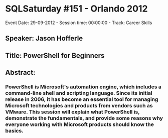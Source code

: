 # SQLSaturday #151 - Orlando 2012
Event Date: 29-09-2012 - Session time: 00:00:00 - Track: Career Skills
## Speaker: Jason Hofferle
## Title: PowerShell for Beginners
## Abstract:
### PowerShell is Microsoft's automation engine, which includes a command-line shell and scripting language. Since its initial release in 2006, it has become an essential tool for managing Microsoft technologies and products from vendors such as VMware. This session will explain what PowerShell is, demonstrate the fundamentals, and provide some reasons why everyone working with Microsoft products should know the basics. 
